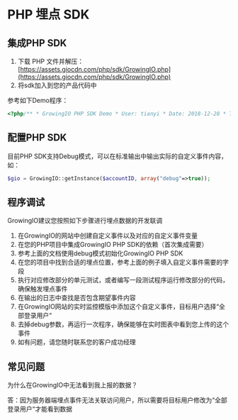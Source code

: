 # PHP 埋点 SDK

## 集成PHP SDK

1. 下载 PHP 文件并解压：[https://assets.giocdn.com/php/sdk/GrowingIO.php](https://assets.giocdn.com/php/sdk/GrowingIO.php)
2. 将sdk加入到您的产品代码中

参考如下Demo程序：

```php
<?php/** * GrowingIO PHP SDK Demo * User: tianyi * Date: 2018-12-28 * Time: 13:34 */include_once "GrowingIO.php";// 请在您调试前，将accountID修改为您的项目AccountID// 所有自定义事件需要提前在GrowingIO产品中进行定义// 所有自定义事件的属性也需要提前在GrowingIO产品中进行定义$accountID = "";$gio = GrowingIO::getInstance($accountID, array());//$gio->track($登录用户ID，$自定义事件关键字， array(自定义变量关键字=>自定义变量值));$gio->track("17729", "BuyProduct", array("product_type" => "水果", "amount" => "5"));?>
```

## 配置PHP SDK

目前PHP SDK支持Debug模式，可以在标准输出中输出实际的自定义事件内容，如：

```php
$gio = GrowingIO::getInstance($accountID, array("debug"=>true));
```

## 程序调试

GrowingIO建议您按照如下步骤进行埋点数据的开发联调

1. 在GrowingIO的网站中创建自定义事件以及对应的自定义事件变量
2. 在您的PHP项目中集成GrowingIO PHP SDK的依赖（首次集成需要）
3. 参考上面的文档使用debug模式初始化GrowingIO PHP SDK
4. 在您的项目中找到合适的埋点位置，参考上面的例子填入自定义事件需要的字段
5. 执行对应修改部分的单元测试，或者编写一段测试程序运行修改部分的代码，确保触发埋点事件
6. 在输出的日志中查找是否包含期望事件内容
7. 在GrowingIO网站的实时监控模版中添加这个自定义事件，目标用户选择“全部登录用户“
8. 去掉debug参数，再运行一次程序，确保能够在实时图表中看到您上传的这个事件
9. 如有问题，请您随时联系您的客户成功经理

## 常见问题

为什么在GrowingIO中无法看到我上报的数据？

答：因为服务器端埋点事件无法关联访问用户，所以需要将目标用户修改为“全部登录用户“才能看到数据

